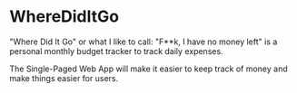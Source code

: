 # WhereDidItGo
"Where Did It Go" or what I like to call: "F**k, I have no money left" is a personal monthly budget tracker
to track daily expenses. 

The Single-Paged Web App will make it easier to keep track of money and 
make things easier for users.